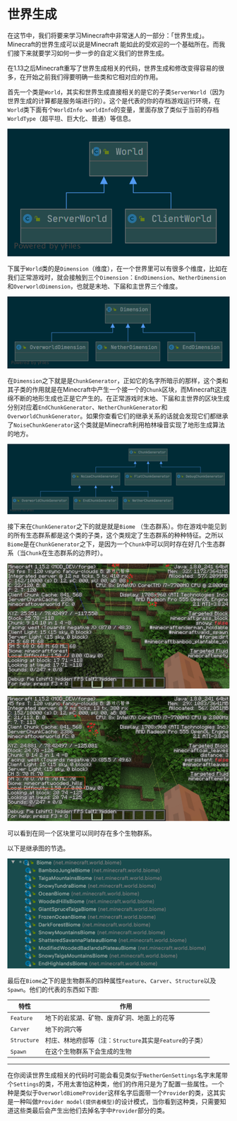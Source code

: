 # 世界生成

在这节中，我们将要来学习Minecraft中非常迷人的一部分：「世界生成」。Minecraft的世界生成可以说是Minecraft 能如此的受欢迎的一个基础所在。而我们接下来就要学习如何一步一步的自定义我们的世界生成。

在1.13之后Minecraft重写了世界生成相关的代码，世界生成和修改变得容易的很多，在开始之前我们得要明确一些类和它相对应的作用。

首先一个类是`World`，其实和世界生成直接相关的是它的子类`ServerWorld`（因为世界生成的计算都是服务端进行的）。这个是代表的你的存档游戏运行环境，在`World`类下面有个`WorldInfo worldInfo`的变量，里面存放了类似于当前的存档`WorldType`（超平坦、巨大化、普通）等信息。

![world](intro.assets/world.png)

下属于`World`类的是`Dimension`（维度），在一个世界里可以有很多个维度，比如在我们正常游戏时，就会接触到三个`Dimension`：`EndDimension`、`NetherDimension`和`OverworldDimension`，也就是末地、下届和主世界三个维度。

![dimension](intro.assets/dimension.png)

在`Dimension`之下就是是`ChunkGenerator`，正如它的名字所暗示的那样，这个类和其子类的作用就是在Minecraft中产生一个接一个的`Chunk`区块，而Minecraft这连绵不断的地形生成也正是它产生的。在正常游戏时末地、下届和主世界的区块生成分别对应着`EndChunkGenerator`、`NetherChunkGenerator`和`OverworldChunkGenerator`。如果你查看它们的继承关系的话就会发现它们都继承了`NoiseChunkGenerator`这个类就是Minecraft利用柏林噪音实现了地形生成算法的地方。

![chunkgenerator](intro.assets/chunkgenerator.png)

接下来在`ChunkGenerator`之下的就是就是`Biome` （生态群系）。你在游戏中能见到的所有生态群系都是这个类的子类，这个类规定了生态群系的种种特征。之所以`Biome`是在`ChunkGenerator`之下，是因为一个`Chunk`中可以同时存在好几个生态群系（当`Chunk`在生态群系的边界时）。

![biome1](intro.assets/biome1.jpg)

![biome2](intro.assets/biome2.jpg)

可以看到在同一个区块里可以同时存在多个生物群系。

以下是继承图的节选。

![image-20200510174915212](intro.assets/image-20200510174915212.png)

最后在`Biome`之下的是生物群系的四种属性`Feature`、`Carver`、`Structure`以及`Spawn`。他们的代表的东西如下图:

| 特性        | 作用                                                     |
| ----------- | -------------------------------------------------------- |
| `Feature`   | 地下的岩浆湖、矿物、废弃矿洞、地面上的花等               |
| `Carver`    | 地下的洞穴等                                             |
| `Structure` | 村庄、林地府邸等（注：`Structure`其实是`Feature`的子类） |
| `Spawn`     | 在这个生物群系下会生成的生物                             |

---

在你阅读世界生成相关的代码时可能会看见类似于`NetherGenSettings`名字末尾带个`Settings`的类，不用太害怕这种类，他们的作用只是为了配置一些属性。一个种是类似于`OverworldBiomeProvider`这样名字后面带一个`Provider`的类，这其实是一种叫做`Provider model(提供者模型)`的设计模式，当你看到这种类，只需要知道这些类最后会产生出他们去掉名字中`Provider`部分的类。